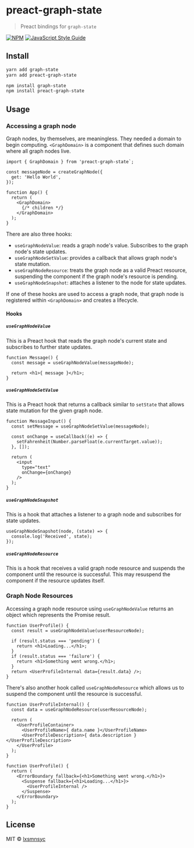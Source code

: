# preact-graph-state

> Preact bindings for `graph-state`

[![NPM](https://img.shields.io/npm/v/preact-graph-state.svg)](https://www.npmjs.com/package/preact-graph-state) [![JavaScript Style Guide](https://badgen.net/badge/code%20style/airbnb/ff5a5f?icon=airbnb)](https://github.com/airbnb/javascript)

## Install

```bash
yarn add graph-state
yarn add preact-graph-state
```

```bash
npm install graph-state
npm install preact-graph-state
```

## Usage

### Accessing a graph node

Graph nodes, by themselves, are meaningless. They needed a domain to begin computing. `<GraphDomain>` is a component that defines such domain where all graph nodes live.

```tsx
import { GraphDomain } from 'preact-graph-state`;

const messageNode = createGraphNode({
  get: 'Hello World',
});

function App() {
  return (
    <GraphDomain>
      {/* children */}
    </GraphDomain>
  );
}
```

There are also three hooks:
- `useGraphNodeValue`: reads a graph node's value. Subscribes to the graph node's state updates.
- `useGraphNodeSetValue`: provides a callback that allows graph node's state mutation.
- `useGraphNodeResource`: treats the graph node as a valid Preact resource, suspending the component if the graph node's resource is pending.
- `useGraphNodeSnapshot`: attaches a listener to the node for state updates.

If one of these hooks are used to access a graph node, that graph node is registered within `<GraphDomain>` and creates a lifecycle.

#### Hooks

##### `useGraphNodeValue`

This is a Preact hook that reads the graph node's current state and subscribes to further state updates.

```tsx
function Message() {
  const message = useGraphNodeValue(messageNode);

  return <h1>{ message }</h1>;
}
```

##### `useGraphNodeSetValue`

This is a Preact hook that returns a callback similar to `setState` that allows state mutation for the given graph node.

```tsx
function MessageInput() {
  const setMessage = useGraphNodeSetValue(messageNode);

  const onChange = useCallback((e) => {
    setFahrenheit(Number.parseFloat(e.currentTarget.value));
  }, []);

  return (
    <input
      type="text"
      onChange={onChange}
    />
  );
}
```

##### `useGraphNodeSnapshot`

This is a hook that attaches a listener to a graph node and subscribes for state updates.

```tsx
useGraphNodeSnapshot(node, (state) => {
  console.log('Received', state);
});
```

##### `useGraphNodeResource`

This is a hook that receives a valid graph node resource and suspends the component until the resource is successful. This may resuspend the component if the resource updates itself.

### Graph Node Resources

Accessing a graph node resource using `useGraphNodeValue` returns an object which represents the Promise result.

```tsx
function UserProfile() {
  const result = useGraphNodeValue(userResourceNode);

  if (result.status === 'pending') {
    return <h1>Loading...</h1>;
  }
  if (result.status === 'failure') {
    return <h1>Something went wrong.</h1>;
  }
  return <UserProfileInternal data={result.data} />;
}
```

There's also another hook called `useGraphNodeResource` which allows us to suspend the component until the resource is successful.

```tsx
function UserProfileInternal() {
  const data = useGraphNodeResource(userResourceNode);

  return (
    <UserProfileContainer>
      <UserProfileName>{ data.name }</UserProfileName>
      <UserProfileDescription>{ data.description }</UserProfileDescription>
    </UserProfile>
  );
}

function UserProfile() {
  return (
    <ErrorBoundary fallback={<h1>Something went wrong.</h1>}>
      <Suspense fallback={<h1>Loading...</h1>}>
        <UserProfileInternal />
      </Suspense>
    </ErrorBoundary>
  );
}
```

## License

MIT © [lxsmnsyc](https://github.com/lxsmnsyc)
